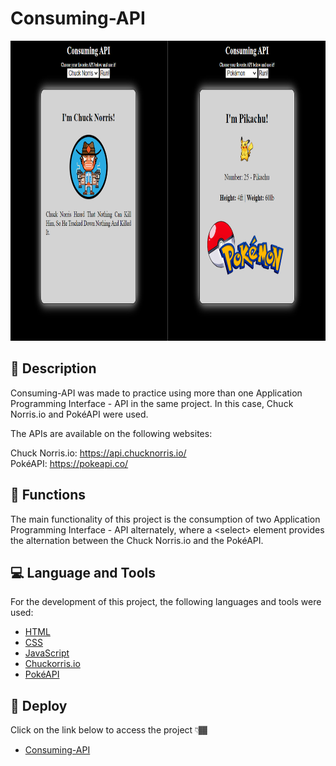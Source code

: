# Consuming-API

<p align="center" >
  <img src="./images/consuming-API-screen.png" width="854px" height="480px" alt="Consuming-API Screen" />
</p>

## 📑 Description

<p>Consuming-API was made to practice using more than one Application Programming Interface - API in the same project. In this case, Chuck Norris.io and PokéAPI were used.</p>

<p>
  The APIs are available on the following websites:
</p>

Chuck Norris.io: https://api.chucknorris.io/
<br />
PokéAPI: https://pokeapi.co/

## 🔗 Functions

<p>The main functionality of this project is the consumption of two Application Programming Interface - API alternately, where a &#60;select&#62; element provides the alternation between the Chuck Norris.io and the PokéAPI.</p>

## 💻 Language and Tools

<p>For the development of this project, the following languages and tools were used:</p>

- [HTML](https://developer.mozilla.org/pt-BR/docs/Web/HTML)
- [CSS](https://developer.mozilla.org/pt-BR/docs/Web/CSS)
- [JavaScript](https://developer.mozilla.org/pt-BR/docs/Web/JavaScript)
- [Chuckorris.io](https://api.chucknorris.io/)
- [PokéAPI](https://pokeapi.co/)

## 🚀 Deploy

<p>Click on the link below to access the project 👇🏾</p>

- [Consuming-API](https://hrodrigomota.github.io/consuming-API/)
